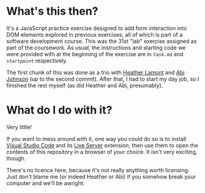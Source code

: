 # What's this then?

It's a JavaScript practice exercise designed to add form interaction into DOM elements explored in previous exercises, all of which is part of a software development course. This was the 31st "lab" exercise assigned as part of the coursework. As usual, the instructions and starting code we were provided with at the beginning of the exercise are in `task.md` and `startpoint` respectively.

The first chunk of this was done as a trio with [Heather Lamont](https://github.com/HeatherLamont) and [Abi Johnson](https://github.com/AbiJays) (up to the second commit). After that, I had to start my day job, so I finished the rest myself (as did Heather and Abi, presumably).

# What do I do with it?

Very little!

If you want to mess around with it, one way you could do so is to install [Visual Studio Code](https://code.visualstudio.com/) and its [Live Server](https://marketplace.visualstudio.com/items?itemName=ritwickdey.LiveServer) extension, then use them to open the contents of this repository in a browser of your choice. It isn't very exciting, though.

There's no licence here, because it's not really anything worth licensing. Just don't blame me (or indeed Heather or Abi) if you somehow break your computer and we'll be awright.
